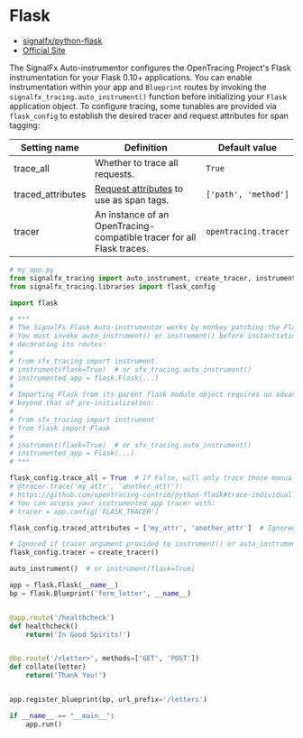 # Flask

- [signalfx/python-flask](https://github.com/signalfx/python-flask)
- [Official Site](http://flask.pocoo.org)

The SignalFx Auto-instrumentor configures the OpenTracing Project's Flask instrumentation for your Flask 0.10+
applications.  You can enable instrumentation within your app and `Blueprint` routes by invoking the
`signalfx_tracing.auto_instrument()` function before initializing your `Flask` application object.
To configure tracing, some tunables are provided via `flask_config` to establish the desired tracer and
request attributes for span tagging:

| Setting name | Definition | Default value |
| -------------|------------|---------------|
| trace_all | Whether to trace all requests. | `True` |
| traced_attributes | [Request attributes](http://flask.pocoo.org/docs/1.0/api/#flask.Request) to use as span tags. | `['path', 'method']` |
| tracer | An instance of an OpenTracing-compatible tracer for all Flask traces. | `opentracing.tracer` |

```python
# my_app.py
from signalfx_tracing import auto_instrument, create_tracer, instrument
from signalfx_tracing.libraries import flask_config

import flask

# ***
# The SignalFx Flask Auto-instrumentor works by monkey patching the Flask.__init__() method.
# You must invoke auto_instrument() or instrument() before instantiating your app and
# decorating its routes:
#
# from sfx_tracing import instrument
# instrument(flask=True)  # or sfx_tracing.auto_instrument()
# instrumented_app = flask.Flask(...)
#
# Importing Flask from its parent flask module object requires no advanced instrumentation
# beyond that of pre-initialization:
#
# from sfx_tracing import instrument
# from flask import Flask
#
# instrument(flask=True)  # or sfx_tracing.auto_instrument()
# instrumented_app = Flask(...)
# ***

flask_config.trace_all = True  # If False, will only trace those manually decorated with
# @tracer.trace('my_attr', 'another_attr'):
# https://github.com/opentracing-contrib/python-flask#trace-individual-requests
# You can access your instrumented app tracer with:
# tracer = app.config['FLASK_TRACER']

flask_config.traced_attributes = ['my_attr', 'another_attr']  # Ignored if flask_config.trace_all is False.

# Ignored if tracer argument provided to instrument() or auto_instrument()
flask_config.tracer = create_tracer()

auto_instrument()  # or instrument(flask=True)

app = flask.Flask(__name__)
bp = flask.Blueprint('form_letter', __name__)


@app.route('/healthcheck')
def healthcheck()
    return('In Good Spirits!')


@bp.route('/<letter>', methods=['GET', 'POST'])
def collate(letter)
    return('Thank You!')


app.register_blueprint(bp, url_prefix='/letters')

if __name__ == "__main__":
    app.run()
```
